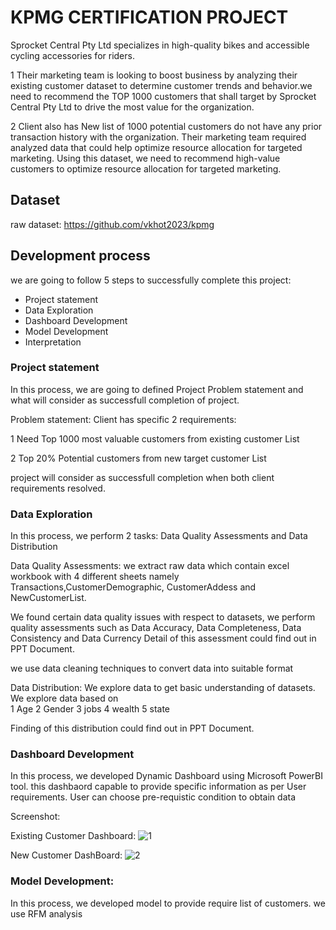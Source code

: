
# KPMG CERTIFICATION PROJECT

Sprocket Central Pty Ltd specializes in high-quality bikes and accessible cycling accessories for riders. 

1 Their marketing team is looking to boost business by analyzing their existing customer dataset to determine customer trends and behavior.we need to recommend the TOP 1000 customers that shall target by Sprocket Central Pty Ltd to drive the most value for the organization.  

2 Client also has New list of 1000 potential customers do not have any prior transaction history with the organization.
 Their marketing team required analyzed data that could help optimize resource allocation for targeted marketing.
Using this dataset, we need to recommend high-value customers to optimize resource allocation for targeted marketing. 



## Dataset
raw dataset: https://github.com/vkhot2023/kpmg
## Development process
we are going to follow 5 steps to successfully complete this project:

* Project statement
* Data Exploration
* Dashboard Development
* Model Development
* Interpretation

###  Project statement

In this process, we are going to defined Project Problem statement and what will consider as successfull completion of project.

Problem statement:
Client has specific 2 requirements:

1  Need Top 1000 most valuable customers from existing customer List

2  Top 20% Potential customers from new target customer List

  project will consider as successfull completion when both client requirements resolved.

  ### Data Exploration

  In this process, we perform 2 tasks: Data Quality Assessments and Data Distribution

Data Quality Assessments:
we extract raw data which contain excel workbook with 4 different sheets namely Transactions,CustomerDemographic, CustomerAddess and NewCustomerList.
  
 We found certain data quality issues with respect to datasets, we perform quality assessments such as Data Accuracy, Data Completeness, Data Consistency and Data Currency
Detail of this assessment could find out in PPT Document.

we use data cleaning techniques to convert data into suitable format

Data Distribution:
We explore data to get basic understanding of datasets. We explore data based on   
1  Age 
2  Gender    3  jobs
4  wealth
5  state

Finding of this distribution could find out in PPT Document.

### Dashboard Development

In this process, we developed Dynamic Dashboard using Microsoft PowerBI tool. this dashbaord capable to provide specific information as per User requirements. User can choose pre-requistic condition to obtain data

Screenshot:

Existing Customer Dashboard:
![1](https://user-images.githubusercontent.com/115641570/222718879-dfb0aefd-5441-4514-a011-90d50bf465a8.PNG)


New Customer DashBoard:
![2](https://user-images.githubusercontent.com/115641570/222719100-63ff08c2-46d6-47a5-ba7b-88cd583bfdd7.PNG)

### Model Development:

In this process, we developed model to provide require list of customers. we use RFM analysis
